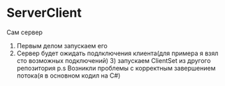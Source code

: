 # ServerClient
Сам сервер


1) Первым делом запускаем его
2) Сервер будет ожидать подлключения клиента(для примера я взял сто возможных подключений) 3) запускаем ClientSet из другого репозитория
p.s Возникли проблемы с корректным завершением потока(я в основном кодил на C#)
